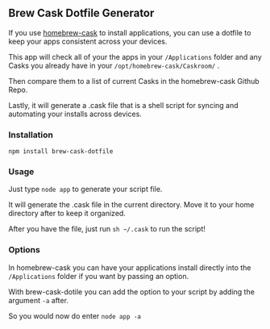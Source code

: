 ## Brew Cask Dotfile Generator

If you use [homebrew-cask](https://github.com/phinze/homebrew-cask)
to install applications, you can use a dotfile to keep your apps
consistent across your devices.

This app will check all of your the apps in your
```/Applications```
folder and any Casks you already have in your
```/opt/homebrew-cask/Caskroom/```
.

Then compare them to a list of current Casks in the homebrew-cask
Github Repo.

Lastly, it will generate a .cask file that is a shell script for
syncing and automating your installs across devices.


### Installation

```npm install brew-cask-dotfile```


### Usage

Just type
```node app```
to generate your script file.

It will generate the .cask file in the current directory.  Move it to
your home directory after to keep it organized.

After you have the file, just run
```sh ~/.cask```
to run the script!


### Options

In homebrew-cask you can have your applications install directly into
the
```/Applications```
folder if you want by passing an option.

With brew-cask-dotile you can add the option to your script by adding
the argument ```-a``` after.

So you would now do enter ```node app -a```
